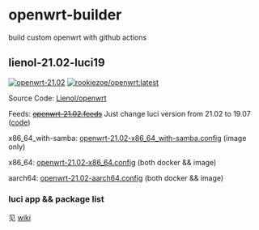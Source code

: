 # openwrt-builder

build custom openwrt with github actions

## lienol-21.02-luci19

[![openwrt-21.02](https://img.shields.io/github/workflow/status/RookieZoe/openwrt-builder/openwrt-21.02?color=34d058&label=openwrt&logo=github&logoColor=fff)](https://github.com/RookieZoe/openwrt-builder/actions/workflows/openwrt-21.02.yml)
[![rookiezoe/openwrt:latest](https://img.shields.io/docker/v/rookiezoe/openwrt?label=rookiezoe%2Fopenwrt%3Alatest&logo=docker&logoColor=fff)](https://hub.docker.com/r/rookiezoe/openwrt/tags?page=1&ordering=last_updated)

Source Code: [Lienol/openwrt](https://github.com/Lienol/openwrt)

Feeds: ~~[openwrt-21.02.feeds](./openwrt-21.02.feeds)~~ Just change luci version from 21.02 to 19.07 ([code](https://github.com/RookieZoe/openwrt-builder/blob/main/prebuild.bash#L21))

x86_64_with-samba: [openwrt-21.02-x86_64_with-samba.config](./openwrt-21.02-x86_64_with-samba.config) (image only)

x86_64: [openwrt-21.02-x86_64.config](./openwrt-21.02-x86_64.config) (both docker && image)

aarch64: [openwrt-21.02-aarch64.config](./openwrt-21.02-aarch64.config) (both docker && image)

### luci app && package list

见 [wiki](https://github.com/RookieZoe/openwrt-builder/wiki)
